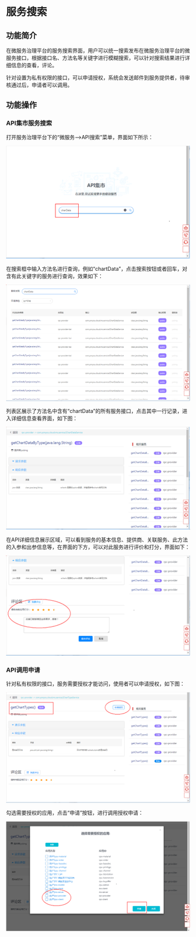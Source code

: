 # 服务搜索

## 功能简介

在微服务治理平台的服务搜索界面，用户可以统一搜索发布在微服务治理平台的微服务接口，根据接口名、方法名等关键字进行模糊搜索，可以针对搜索结果进行详细信息的查看，评论。

针对设置为私有权限的接口，可以申请授权，系统会发送邮件到服务提供者，待审核通过后，申请者可以调用。

## 功能操作

### API集市服务搜索

打开服务治理平台下的“微服务-->API搜索”菜单，界面如下所示：

![](images/apisearch.png)

在搜索框中输入方法名进行查询，例如“chartData”，点击搜索按钮或者回车，对含有此关键字的服务进行查询，效果如下：

![](images/searchresult.png)

列表区展示了方法名中含有“chartData”的所有服务接口，点击其中一行记录，进入详细信息查看界面，如下图：

![](images/apidetail.png)

在API详细信息展示区域，可以看到服务的基本信息、提供商、关联服务、此方法的入参和出参信息等，在界面的下方，可以对此服务进行评价和打分，界面如下：

![](images/apistar.png)

### API调用申请

针对私有权限的接口，服务需要授权才能访问，使用者可以申请授权，如下图：

![](images/apply.png)

勾选需要授权的应用，点击“申请”按钮，进行调用授权申请：

![](images/applyconfirm.png)



